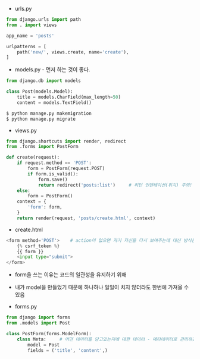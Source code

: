 



* urls.py

```python
from django.urls import path
from . import views

app_name = 'posts'

urlpatterns = [
    path('new/', views.create, name='create'),
]
```



* models.py - 먼저 하는 것이 좋다.

```python
from django.db import models

class Post(models.Model):
    title = models.CharField(max_length=50)
    content = models.TextField()
```



```python 
$ python manage.py makemigration
$ python manage.py migrate
```



* views.py

```python
from django.shortcuts import render, redirect
from .forms import PostForm

def create(request):
    if request.method == 'POST':
        form = PostForm(request.POST)
        if form.is_valid():
            form.save()
            return redirect('posts:list')     # 리턴 인덴테이션(위치) 주의!
    else:
    	form = PostForm()
    context = {
        'form': form,
    }
    return render(request, 'posts/create.html', context)
```



* create.html

```python
<form method='POST'>    # action이 없으면 자기 자신을 다시 보여주는데 대신 방식은 post방식으로!
	{% csrf_token %}
    {{ form }}
    <input type="submit">
</form>
```



* form을 쓰는 이유는 코드의 일관성을 유지하기 위해
* 내가 model을 만들었기 때문에 하나하나 일일이 치지 않더라도 한번에 가져올 수 있음



* forms.py

```python
from django import forms
from .models import Post

class PostForm(forms.ModelForm):
    class Meta:     # 어떤 데이터를 담고있는지에 대한 데이터 - 메타데이터로 관리하겠다.
        model = Post
        fields = ('title', 'content',)
```

